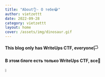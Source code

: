 ```yaml
---
title: "About👌- О тебе😂"
author: vietzettt
date: 2022-09-28
category: vietzettt
layout: home
cover: /assets/img/dinosaur.gif
---
```


#### This blog only has WriteUps CTF, everyone🏳️

#### В этом блоге есть только WriteUps CTF, все🏴

<a href="https://youtu.be/9NcPvmk4vfo" target="_blank">
  <img alt="Viet Nguyen | Youtube" width="5%" src="https://upload.wikimedia.org/wikipedia/commons/thumb/a/a0/YouTube_social_red_circle_%282017%29.svg/480px-YouTube_social_red_circle_%282017%29.svg.png" /></a>

